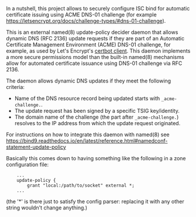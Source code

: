 In a nutshell, this project allows to securely configure ISC bind for
automatic certificate issuing using ACME DNS-01 challenge
(for example https://letsencrypt.org/docs/challenge-types/#dns-01-challenge).

This is an external named(8) update-policy decider daemon that allows dynamic
DNS (RFC 2136) update requests if they are part of an Automatic Certificate
Management Environment (ACME) DNS-01 challenge, for example, as used by Let's
Encrypt's [certbot client](https://certbot-dns-rfc2136.readthedocs.io/en/stable/).
This daemon implements a more secure permissions model than the built-in named(8)
mechanisms allow for automated certificate issuance using DNS-01 challenge via
RFC 2136.

The daemon allows dynamic DNS updates if they meet the following criteria:
* Name of the DNS resource record being updated starts with `_acme-challenge.`.
* The update request has been signed by a specific TSIG key/identity.
* The domain name of the challenge (the part after `_acme-challenge.`)
  resolves to the IP address from which the update request originated.

For instructions on how to integrate this daemon with named(8) see
https://bind9.readthedocs.io/en/latest/reference.html#namedconf-statement-update-policy

Basically this comes down to having something like the following in a zone
configuration file:
```
    ...
    update-policy {
        grant "local:/path/to/socket" external *; 
    ...
```
(the '*' is there just to satisfy the config parser: replacing it with any other
string wouldn't change anything.)
